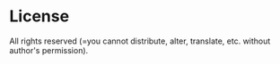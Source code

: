 # License
All rights reserved (=you cannot distribute, alter, translate, etc. without author's permission).
